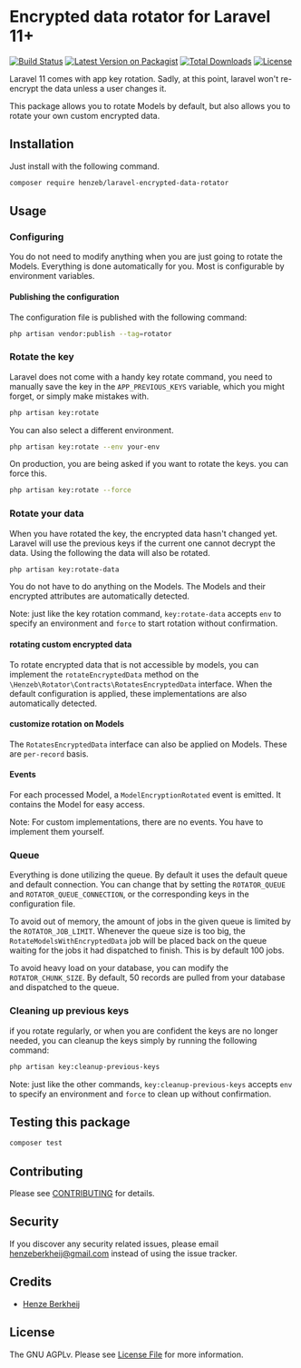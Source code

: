 # Encrypted data rotator for Laravel 11+

[![Build Status](https://github.com/henzeb/laravel-encrypted-data-rotator/workflows/tests/badge.svg)](https://github.com/henzeb/laravel-encrypted-data-rotator/actions)
[![Latest Version on Packagist](https://img.shields.io/packagist/v/henzeb/laravel-encrypted-data-rotator.svg?style=flat-square)](https://packagist.org/packages/henzeb/laravel-encrypted-data-rotator)
[![Total Downloads](https://img.shields.io/packagist/dt/henzeb/laravel-encrypted-data-rotator.svg?style=flat-square)](https://packagist.org/packages/henzeb/laravel-encrypted-data-rotator)
[![License](https://img.shields.io/packagist/l/henzeb/laravel-encrypted-data-rotator)](https://packagist.org/packages/henzeb/laravel-encrypted-data-rotator)

Laravel 11 comes with app key rotation. Sadly, at this point, laravel won't re-encrypt
the data unless a user changes it.

This package allows you to rotate Models by default, but also allows you to rotate
your own custom encrypted data.

## Installation

Just install with the following command.

```bash
composer require henzeb/laravel-encrypted-data-rotator
```

## Usage

### Configuring

You do not need to modify anything when you are just going to rotate the Models.
Everything is done automatically for you. Most is configurable by environment
variables.

#### Publishing the configuration

The configuration file is published with the following command:

```bash
php artisan vendor:publish --tag=rotator
```

### Rotate the key

Laravel does not come with a handy key rotate command, you need to manually save
the key in the `APP_PREVIOUS_KEYS` variable, which you might forget, or simply
make mistakes with.

```bash
php artisan key:rotate
```

You can also select a different environment.

```bash
php artisan key:rotate --env your-env
```

On production, you are being asked if you want to rotate the keys. you can force
this.

```bash
php artisan key:rotate --force
```

### Rotate your data

When you have rotated the key, the encrypted data hasn't changed yet. Laravel will
use the previous keys if the current one cannot decrypt the data. Using the following
the data will also be rotated.

```bash
php artisan key:rotate-data
```

You do not have to do anything on the Models. The Models and their encrypted
attributes are automatically detected.

Note: just like the key rotation command, `key:rotate-data` accepts `env` to
specify an environment and `force` to start rotation without confirmation.

#### rotating custom encrypted data

To rotate encrypted data that is not accessible by models, you can implement the
`rotateEncryptedData` method on the `\Henzeb\Rotator\Contracts\RotatesEncryptedData`
interface. When the default configuration is applied, these implementations are also
automatically detected.

#### customize rotation on Models

The `RotatesEncryptedData` interface can also be applied on Models. These
are `per-record` basis.

#### Events

For each processed Model, a `ModelEncryptionRotated` event is emitted. It
contains the Model for easy access.

Note: For custom implementations, there are no events. You have to implement
them yourself.

### Queue

Everything is done utilizing the queue. By default it uses the default queue and
default connection. You can change that by setting the `ROTATOR_QUEUE`
and `ROTATOR_QUEUE_CONNECTION`, or the corresponding keys in the configuration file.

To avoid out of memory, the amount of jobs in the given queue is limited by the
`ROTATOR_JOB_LIMIT`. Whenever the queue size is too big, the
`RotateModelsWithEncryptedData` job will be placed back on the queue waiting for
the jobs it had dispatched to finish. This is by default 100 jobs.

To avoid heavy load on your database, you can modify the `ROTATOR_CHUNK_SIZE`.
By default, 50 records are pulled from your database and dispatched to the queue.

### Cleaning up previous keys

if you rotate regularly, or when you are confident the keys are no longer needed,
you can cleanup the keys simply by running the following command:

```bash
php artisan key:cleanup-previous-keys
```

Note: just like the other commands, `key:cleanup-previous-keys` accepts `env` to
specify an environment and `force` to clean up without confirmation.

## Testing this package

```bash
composer test
```

## Contributing

Please see [CONTRIBUTING](CONTRIBUTING.md) for details.

## Security

If you discover any security related issues, please email
henzeberkheij@gmail.com instead of using the issue tracker.

## Credits

- [Henze Berkheij](https://github.com/henzeb)

## License

The GNU AGPLv. Please see [License File](LICENSE.md) for more information.
